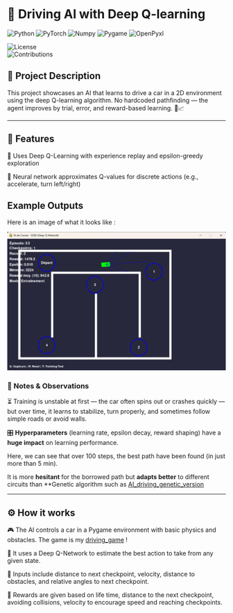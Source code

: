 # 🚗 Driving AI with Deep Q-learning

![Python](https://img.shields.io/badge/python-3.9%2B-blue.svg)
![PyTorch](https://img.shields.io/badge/pytorch-2.7.1%2Bcu118-red.svg)
![Numpy](https://img.shields.io/badge/Numpy-2.2.6-red.svg)
![Pygame](https://img.shields.io/badge/Pygame-2.6.1-red.svg)
![OpenPyxl](https://img.shields.io/badge/OpenPyxl-3.1.5-red.svg)  

![License](https://img.shields.io/badge/license-MIT-green.svg)  
![Contributions](https://img.shields.io/badge/contributions-welcome-orange.svg)  

## 📝 Project Description 
This project showcases an AI that learns to drive a car in a 2D environment using the deep Q-learning algorithm. No hardcoded pathfinding — the agent improves by trial, error, and reward-based learning. 🧠📈


---

## 🚀 Features
  🤖 Uses Deep Q-Learning with experience replay and epsilon-greedy exploration

  🧱 Neural network approximates Q-values for discrete actions (e.g., accelerate, turn left/right)


## Example Outputs
Here is an image of what it looks like :

![Image_cars](Images/Img_car.png)


### 📝 Notes & Observations
⏳ Training is unstable at first — the car often spins out or crashes quickly — but over time, it learns to stabilize, turn properly, and sometimes follow simple roads or avoid walls.

🎛️ **Hyperparameters** (learning rate, epsilon decay, reward shaping) have a **huge impact** on learning performance.

Here, we can see that over 100 steps, the best path have been found (in just more than 5 min).

It is more **hesitant** for the borrowed path but **adapts better** to different circuits than **Genetic algorithm such as [AI_driving_genetic_version](https://github.com/Thibault-GAREL/AI_driving_genetic_version)

---

## ⚙️ How it works
🎮 The AI controls a car in a Pygame environment with basic physics and obstacles. The game is my [driving_game](https://github.com/Thibault-GAREL/driving_game) !

🧠 It uses a Deep Q-Network to estimate the best action to take from any given state.

🧾 Inputs include distance to next checkpoint, velocity, distance to obstacles, and relative angles to next checkpoint.

🎯 Rewards are given based on life time, distance to the next checkpoint, avoiding collisions, velocity to encourage speed and reaching checkpoints.






